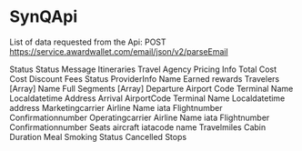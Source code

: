 # SynQApi



List of data requested from the Api:
POST https://service.awardwallet.com/email/json/v2/parseEmail


Status
Status Message
Itineraries
    Travel Agency
    Pricing Info
        Total Cost
        Cost
        Discount
        Fees
    Status
    ProviderInfo
        Name
        Earned rewards
    Travelers
        [Array]
            Name
            Full
    Segments
        [Array]
        Departure
            Airport Code
            Terminal
            Name
            Localdatetime
            Address
        Arrival
            AirportCode
            Terminal
            Name
            Localdatetime
            address
        Marketingcarrier
            Airline
                Name
                iata
            Flightnumber
            Confirmationnumber
        Operatingcarrier
            Airline
                Name
                iata
            Flightnumber
            Confirmationnumber
        Seats
        aircraft
            iatacode
            name
        Travelmiles
        Cabin
        Duration
        Meal
        Smoking
        Status
        Cancelled
        Stops
